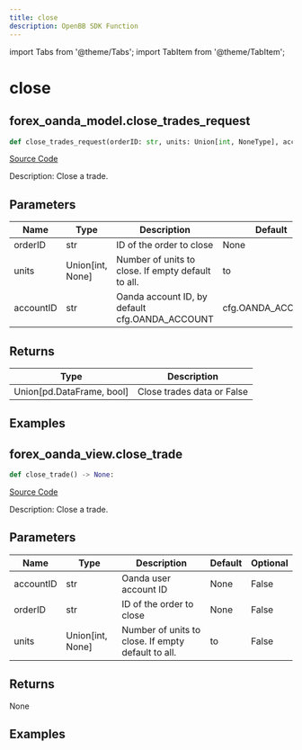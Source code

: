 ```yaml
---
title: close
description: OpenBB SDK Function
---
```


import Tabs from '@theme/Tabs';
import TabItem from '@theme/TabItem';

# close

<Tabs>
<TabItem value="model" label="Model" default>

## forex_oanda_model.close_trades_request

```python title='openbb_terminal/forex/oanda/oanda_model.py'
def close_trades_request(orderID: str, units: Union[int, NoneType], accountID: str) -> None:
```
[Source Code](https://github.com/OpenBB-finance/OpenBBTerminal/tree/main/openbb_terminal/forex/oanda/oanda_model.py#L526)

Description: Close a trade.

## Parameters

| Name | Type | Description | Default | Optional |
| ---- | ---- | ----------- | ------- | -------- |
| orderID | str | ID of the order to close | None | False |
| units | Union[int, None] | Number of units to close. If empty default to all. | to | False |
| accountID | str | Oanda account ID, by default cfg.OANDA_ACCOUNT | cfg.OANDA_ACCOUNT | True |

## Returns

| Type | Description |
| ---- | ----------- |
| Union[pd.DataFrame, bool] | Close trades data or False |

## Examples



</TabItem>
<TabItem value="view" label="View">

## forex_oanda_view.close_trade

```python title='openbb_terminal/decorators.py'
def close_trade() -> None:
```
[Source Code](https://github.com/OpenBB-finance/OpenBBTerminal/tree/main/openbb_terminal/decorators.py#L280)

Description: Close a trade.

## Parameters

| Name | Type | Description | Default | Optional |
| ---- | ---- | ----------- | ------- | -------- |
| accountID | str | Oanda user account ID | None | False |
| orderID | str | ID of the order to close | None | False |
| units | Union[int, None] | Number of units to close. If empty default to all. | to | False |

## Returns

None

## Examples



</TabItem>
</Tabs>